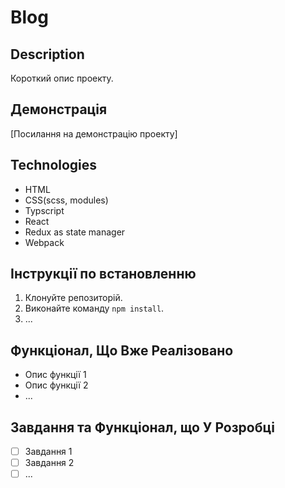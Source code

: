 # Blog

## Description
Короткий опис проекту.

## Демонстрація
[Посилання на демонстрацію проекту]

## Technologies
- HTML
- CSS(scss, modules)
- Typscript
- React
- Redux as state manager
- Webpack

## Інструкції по встановленню
1. Клонуйте репозиторій.
2. Виконайте команду `npm install`.
3. ...

## Функціонал, Що Вже Реалізовано
- Опис функції 1
- Опис функції 2
- ...

## Завдання та Функціонал, що У Розробці
- [ ] Завдання 1
- [ ] Завдання 2
- [ ] ...
